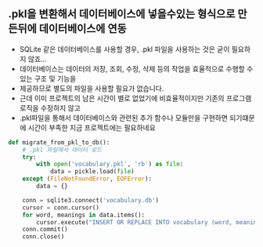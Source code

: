 ## .pkl을 변환해서 데이터베이스에 넣을수있는 형식으로 만든뒤에 데이터베이스에 연동

- SQLite 같은 데이터베이스를 사용할 경우, .pkl 파일을 사용하는 것은 굳이 필요하지 않죠...
- 데이터베이스는 데이터의 저장, 조회, 수정, 삭제 등의 작업을 효율적으로 수행할 수 있는 구조 및 기능을
- 제공하므로 별도의 파일을 사용할 필요가 없습니다.
- 근데 이미 프로젝트의 남은 시간이 별로 없었기에 비효율적이지만 기존의 프로그램 로직을 수정하지 않고
- .pkl파일을 통해서 데이터베이스와 관련된 추가 함수나 모듈만을 구현하면 되기떄문에 시간이 부족한 지금 프로젝트에는 필요하네요

  
```python
def migrate_from_pkl_to_db():
    # .pkl 파일에서 데이터 로드
    try:
        with open('vocabulary.pkl', 'rb') as file:
            data = pickle.load(file)
    except (FileNotFoundError, EOFError):
        data = {}

    conn = sqlite3.connect('vocabulary.db')
    cursor = conn.cursor()
    for word, meanings in data.items():
        cursor.execute("INSERT OR REPLACE INTO vocabulary (word, meanings) VALUES (?, ?)", (word, ', '.join(meanings)))
    conn.commit()
    conn.close()
```
